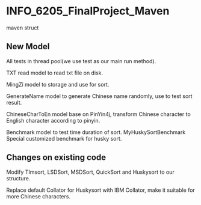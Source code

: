 # INFO_6205_FinalProject_Maven
maven struct

## New Model
All tests in thread pool(we use test as our main run method).

TXT read model to read txt file on disk.

MingZi model to storage and use for sort.

GenerateName model to generate Chinese name randomly, use to test sort result.

ChineseCharToEn model base on PinYin4j, transform Chinese character to English character according to pinyin.

Benchmark model to test time duration of sort. MyHuskySortBenchmark Special customized benchmark for husky sort.

## Changes on existing code
Modify TImsort, LSDSort, MSDSort, QuickSort and Huskysort to our structure.

Replace default Collator for Huskysort with IBM Collator, make it suitable for more Chinese characters.
